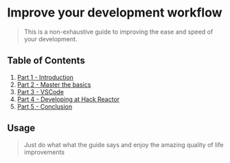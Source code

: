 # Improve your development workflow

> This is a non-exhaustive guide to improving the ease and speed of your development.

## Table of Contents

1.  [Part 1 - Introduction](https://github.com/nvincenthill/streamlineyourworkflow/tree/master/Part%201/PART1.md)
2.  [Part 2 - Master the basics](#requirements)
3.  [Part 3 - VSCode](#development)
4.  [Part 4 - Developing at Hack Reactor](#development)
5.  [Part 5 - Conclusion](#development)

## Usage

> Just do what what the guide says and enjoy the amazing quality of life improvements
